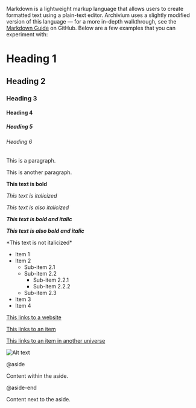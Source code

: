 

Markdown is a lightweight markup language that allows users to create formatted text using a plain-text editor. Archivium uses a slightly modified version of this language — for a more in-depth walkthrough, see the [Markdown Guide](https://github.com/JoelNiemela/archivium/wiki/Markdown-Guide) on GitHub. Below are a few examples that you can experiment with:


# Heading 1
## Heading 2
### Heading 3
#### Heading 4
##### Heading 5
###### Heading 6


This is a paragraph.

This is another paragraph.


**This text is bold**

*This text is italicized*

_This text is also italicized_

***This text is bold and italic***

_**This text is also bold and italic**_

\*This text is not italicized\*


- Item 1
- Item 2
  - Sub-item 2.1
  - Sub-item 2.2
    - Sub-item 2.2.1
    - Sub-item 2.2.2
  - Sub-item 2.3
- Item 3
- Item 4


[This links to a website](https://www.example.com)

[This links to an item](@item-shortname)

[This links to an item in another universe](@universe-shortname/item-shortname)


![Alt text](https://www.example.com/image.jpg)


@aside

Content within the aside.

@aside-end

Content next to the aside.
